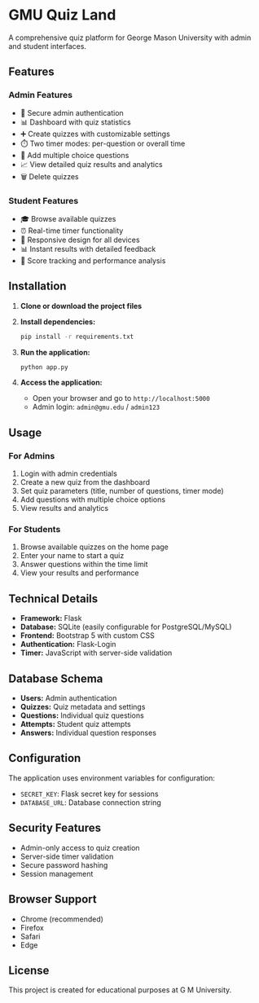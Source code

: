 # GMU Quiz Land

A comprehensive quiz platform for George Mason University with admin and student interfaces.

## Features

### Admin Features
- 🔐 Secure admin authentication
- 📊 Dashboard with quiz statistics
- ➕ Create quizzes with customizable settings
- ⏱️ Two timer modes: per-question or overall time
- 📝 Add multiple choice questions
- 📈 View detailed quiz results and analytics
- 🗑️ Delete quizzes

### Student Features
- 🎓 Browse available quizzes
- ⏰ Real-time timer functionality
- 📱 Responsive design for all devices
- 📊 Instant results with detailed feedback
- 🎯 Score tracking and performance analysis

## Installation

1. **Clone or download the project files**

2. **Install dependencies:**
   ```bash
   pip install -r requirements.txt
   ```

3. **Run the application:**
   ```bash
   python app.py
   ```

4. **Access the application:**
   - Open your browser and go to `http://localhost:5000`
   - Admin login: `admin@gmu.edu` / `admin123`

## Usage

### For Admins
1. Login with admin credentials
2. Create a new quiz from the dashboard
3. Set quiz parameters (title, number of questions, timer mode)
4. Add questions with multiple choice options
5. View results and analytics

### For Students
1. Browse available quizzes on the home page
2. Enter your name to start a quiz
3. Answer questions within the time limit
4. View your results and performance

## Technical Details

- **Framework:** Flask
- **Database:** SQLite (easily configurable for PostgreSQL/MySQL)
- **Frontend:** Bootstrap 5 with custom CSS
- **Authentication:** Flask-Login
- **Timer:** JavaScript with server-side validation

## Database Schema

- **Users:** Admin authentication
- **Quizzes:** Quiz metadata and settings
- **Questions:** Individual quiz questions
- **Attempts:** Student quiz attempts
- **Answers:** Individual question responses

## Configuration

The application uses environment variables for configuration:
- `SECRET_KEY`: Flask secret key for sessions
- `DATABASE_URL`: Database connection string

## Security Features

- Admin-only access to quiz creation
- Server-side timer validation
- Secure password hashing
- Session management

## Browser Support

- Chrome (recommended)
- Firefox
- Safari
- Edge

## License

This project is created for educational purposes at G M University.
